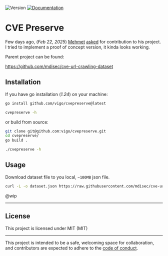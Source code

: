 ![Version](https://img.shields.io/badge/version-0.0.0-orange.svg)
[![Documentation](https://godoc.org/github.com/vigo/cvepreserve?status.svg)](https://pkg.go.dev/github.com/vigo/cvepreserve)


# CVE Preserve

Few days ago, (*Feb 22, 2025*) [Mehmet][01] [asked][02] for contribution to his
project. I tried to implement a proof of concept version, it kinda looks
working.

Parent project can be found:

https://github.com/mdisec/cve-url-crawling-dataset

## Installation

If you have go installation (*1.24*) on your machine:

```bash
go install github.com/vigo/cvepreserve@latest

cvepreserve -h
```

or build from source:

```bash
git clone git@github.com:vigo/cvepreserve.git
cd cvepreserve/
go build .

./cvepreserve -h
```

## Usage

Download dataset file to you local, `~100MB` json file.

```bash
curl -L -o dataset.json https://raw.githubusercontent.com/mdisec/cve-url-crawling-dataset/main/dataset.json
```

@wip

---

## License

This project is licensed under MIT (MIT)

---

This project is intended to be a safe, welcoming space for collaboration, and
contributors are expected to adhere to the [code of conduct][coc].

[01]: https://github.com/mdisec/
[02]: https://x.com/mdisec

[coc]: https://github.com/vigo/cvepreserve/blob/main/CODE_OF_CONDUCT.md
